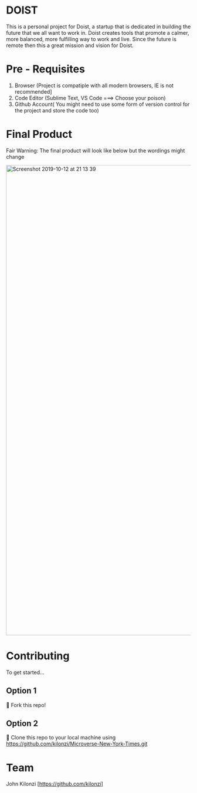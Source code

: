 # DOIST

This is a personal project for Doist, a startup that is dedicated in building the future that we all want to work in. Doist creates tools that promote a calmer, more balanced, more fulfilling way to work and live. Since the future is remote then this a great mission and vision for Doist. 


# Pre - Requisites

1. Browser (Project is compatiple with all modern browsers, IE is not recommended]
2. Code Editor (Sublime Text, VS Code ===> Choose your poison)
3. Github Account( You might need to use some form of version control for the project and store the code too)


# Final Product
Fair Warning: The final product will look like below but the wordings might change

<img width="1278" alt="Screenshot 2019-10-12 at 21 13 39" src="https://user-images.githubusercontent.com/9586665/66705902-5795de80-ed35-11e9-9d39-7f366cf4d059.png">

# Contributing
To get started...

## Option 1
🍴 Fork this repo!

## Option 2
👯 Clone this repo to your local machine using https://github.com/kilonzi/Microverse-New-York-Times.git

# Team
John Kilonzi [https://github.com/kilonzi]
